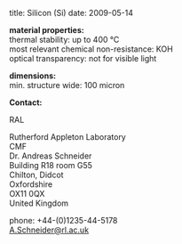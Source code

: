 title: Silicon (Si)
date: 2009-05-14 

__material properties:__  	
thermal stability: up to 400 °C  
most relevant chemical non-resistance:	KOH  
optical transparency:	not for visible light  
	
__dimensions:__	  
min. structure wide: 100 micron
<!--break-->
__Contact:__

RAL

Rutherford Appleton Laboratory  
CMF   
Dr. Andreas Schneider  
Building R18 room G55   
Chilton, Didcot  
Oxfordshire   
OX11 0QX   
United Kingdom  

phone: +44-(0)1235-44-5178  
A.Schneider@rl.ac.uk